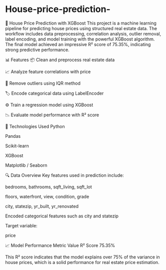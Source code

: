 # House-price-prediction-

🏡 House Price Prediction with XGBoost
This project is a machine learning pipeline for predicting house prices using structured real estate data. The workflow includes data preprocessing, correlation analysis, outlier removal, label encoding, and model training with the powerful XGBoost algorithm. The final model achieved an impressive R² score of 75.35%, indicating strong predictive performance.

📊 Features
📦 Clean and preprocess real estate data

📈 Analyze feature correlations with price

🚫 Remove outliers using IQR method

🏷️ Encode categorical data using LabelEncoder

⚙️ Train a regression model using XGBoost

📉 Evaluate model performance with R² score

🧠 Technologies Used
Python

Pandas

Scikit-learn

XGBoost

Matplotlib / Seaborn

🔍 Data Overview
Key features used in prediction include:

bedrooms, bathrooms, sqft_living, sqft_lot

floors, waterfront, view, condition, grade

city, statezip, yr_built, yr_renovated

Encoded categorical features such as city and statezip

Target variable:

price

📈 Model Performance
Metric	Value
R² Score	75.35%

This R² score indicates that the model explains over 75% of the variance in house prices, which is a solid performance for real estate price estimation.
